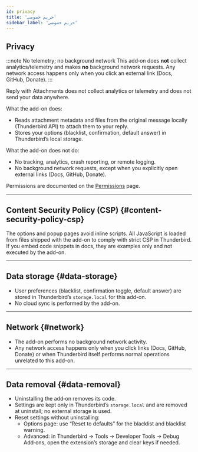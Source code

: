 ```yaml
---
id: privacy
title: 'حریم خصوصی'
sidebar_label: 'حریم خصوصی'
---
```


## Privacy

:::note No telemetry; no background network
This add‑on does **not** collect analytics/telemetry and makes **no** background network requests. Any network access happens only when you click an external link (Docs, GitHub, Donate).
:::

Reply with Attachments does not collect analytics or telemetry and does not send your data anywhere.

What the add-on does:

- Reads attachment metadata and files from the original message locally (Thunderbird API) to attach them to your reply.
- Stores your options (blacklist, confirmation, default answer) in Thunderbird’s local storage.

What the add-on does not do:

- No tracking, analytics, crash reporting, or remote logging.
- No background network requests, except when you explicitly open external links (Docs, GitHub, Donate).

Permissions are documented on the [Permissions](permissions) page.

---

## Content Security Policy (CSP) {#content-security-policy-csp}

The options and popup pages avoid inline scripts. All JavaScript is loaded from files shipped with the add-on to comply with strict CSP in Thunderbird. If you embed code snippets in docs, they are examples only and not executed by the add-on.

---

## Data storage {#data-storage}

- User preferences (blacklist, confirmation toggle, default answer) are stored in Thunderbird’s `storage.local` for this add-on.
- No cloud sync is performed by the add-on.

---

## Network {#network}

- The add-on performs no background network activity.
- Any network access happens only when you click links (Docs, GitHub, Donate) or when Thunderbird itself performs normal operations unrelated to this add-on.

---

## Data removal {#data-removal}

- Uninstalling the add‑on removes its code.
- Settings are kept only in Thunderbird’s `storage.local` and are removed at uninstall; no external storage is used.
- Reset settings without uninstalling:
  - Options page: use “Reset to defaults” for the blacklist and blacklist warning.
  - Advanced: in Thunderbird → Tools → Developer Tools → Debug Add‑ons, open the extension’s storage and clear keys if needed.
